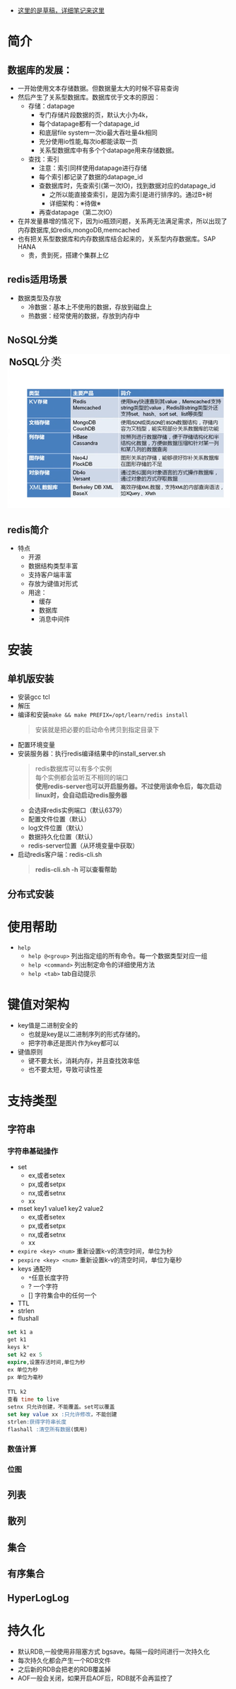- [这里的是草稿，详细笔记来这里](../database/redis.md)

# 简介

## 数据库的发展：

- 一开始使用文本存储数据。但数据量太大的时候不容易查询
- 然后产生了关系型数据库。数据库优于文本的原因：
  - 存储：datapage
    - 专门存储片段数据的页，默认大小为4k，
    - 每个datapage都有一个datapage_id
    - 和底层file system一次io最大吞吐量4k相同
    - 充分使用io性能,每次io都能读取一页
    - 关系型数据库中有多个个datapage用来存储数据。
  - 查找：索引
    - 注意：索引同样使用datapage进行存储
    - 每个索引都记录了数据的datapage_id
    - 查数据库时，先查索引(第一次IO)，找到数据对应的datapage_id
      - 之所以能直接查索引，是因为索引是进行排序的。通过B+树
      - 详细架构：※待做※
    - 再查datapage（第二次IO）
- 在并发量暴增的情况下，因为io瓶颈问题，关系两无法满足需求，所以出现了内存数据库,如redis,mongoDB,memcached
- 也有把关系型数据库和内存数据库结合起来的，关系型内存数据库。SAP HANA
  - 贵，贵到死，搭建个集群上亿

## redis适用场景

- 数据类型及存放
  - 冷数据：基本上不使用的数据，存放到磁盘上
  - 热数据：经常使用的数据，存放到内存中

## NoSQL分类

![redis-1](./image/redis-1.png)


## redis简介

- 特点
  - 开源
  - 数据结构类型丰富
  - 支持客户端丰富
  - 存放为键值对形式
  - 用途：
    - 缓存
    - 数据库
    - 消息中间件

# 安装

## 单机版安装

- 安装gcc tcl
- 解压
- 编译和安装`make && make PREFIX=/opt/learn/redis install`
  > 安装就是把必要的启动命令拷贝到指定目录下
- 配置环境变量
- 安装服务器：执行redis编译结果中的install_server.sh
  > redis数据库可以有多个实例<br />
  > 每个实例都会监听互不相同的端口 <br />
  > **使用redis-server也可以开启服务器。不过使用该命令后，每次启动linux时，会自动启动redis服务器**
  - 会选择redis实例端口（默认6379）
  - 配置文件位置（默认）
  - log文件位置（默认）
  - 数据持久化位置（默认）
  - redis-server位置（从环境变量中获取）
- 启动redis客户端：redis-cli.sh
  > **redis-cli.sh -h 可以查看帮助**

## 分布式安装

# 使用帮助

- `help`
  - `help @<group>` 列出指定组的所有命令。每一个数据类型对应一组
  - `help <command>` 列出制定命令的详细使用方法
  - `help <tab>` tab自动提示

# 键值对架构

- key值是二进制安全的
  - 也就是key是以二进制序列的形式存储的。
  - 把字符串还是图片作为key都可以
- 键值原则
  - 键不要太长，消耗内存，并且查找效率低
  - 也不要太短，导致可读性差

# 支持类型

## 字符串

### 字符串基础操作

- set
  - ex,或者setex
  - px,或者setpx
  - nx,或者setnx
  - xx
- mset key1 value1 key2 value2
  - ex,或者setex
  - px,或者setpx
  - nx,或者setnx
  - xx
- `expire <key> <num>` 重新设置k-v的清空时间，单位为秒
- `pexpire <key> <num>` 重新设置k-v的清空时间，单位为毫秒
- keys 通配符
  - `*`任意长度字符
  - ? 一个字符
  - [] 字符集合中的任何一个 
- TTL
- strlen
- flushall


```sql
set k1 a
get k1
keys k*
set k2 ex 5
expire,设置存活时间,单位为秒
ex 单位为秒
px 单位为毫秒

TTL k2
查看 time to live
setnx 只允许创建，不能覆盖。set可以覆盖
set key value xx :只允许修改，不能创建
strlen:获得字符串长度
flashall :清空所有数据(慎用)
```

### 数值计算

### 位图

## 列表

## 散列

## 集合

## 有序集合

## HyperLogLog

# 持久化

- 默认RDB,一般使用非阻塞方式 bgsave。每隔一段时间进行一次持久化
- 每次持久化都会产生一个RDB文件
- 之后新的RDB会把老的RDB覆盖掉
- AOF一般会关闭，如果开启AOF后，RDB就不会再监控了


